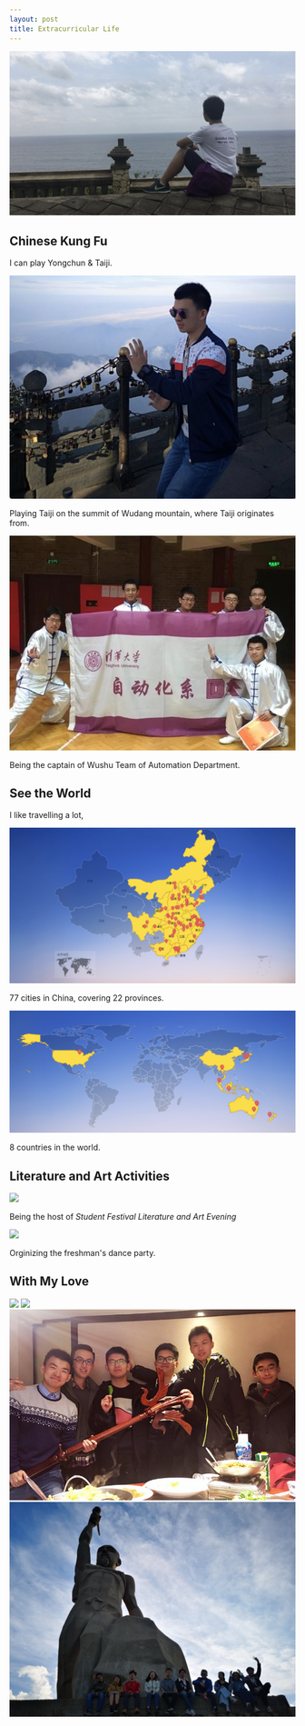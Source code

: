 ```yaml
---
layout: post
title: Extracurricular Life
---
```

<img src="/images/fulls/brilliant.jpg" class="fit image"> 

## Chinese Kung Fu

I can play Yongchun & Taiji.

<img src="/images/fulls/taiji1.jpg" class="fit image"> 

Playing Taiji on the summit of Wudang mountain, where Taiji originates from.

<img src="/images/fulls/taiji2.jpeg" class="fit image"> 

Being the captain of Wushu Team of Automation Department.

## See the World

I like travelling a lot,

<img src="/images/fulls/china.jpg" class="fit image"> 

77 cities in China, covering 22 provinces.

<img src="/images/fulls/world.jpg" class="fit image"> 

8 countries in the world.

## Literature and Art Activities

<img src="/images/fulls/host.jpg" class="fit image"> 

Being the host of *Student Festival Literature and Art Evening*

<img src="/images/fulls/dance.jpg" class="fit image"> 

Orginizing the freshman's dance party.

## With My Love

<img src="/images/fulls/love3.jpg" class="fit image"> 

<img src="/images/fulls/love.jpg" class="fit image"> 

<img src="/images/fulls/love4.png" class="fit image"> 

<img src="/images/fulls/love5.png" class="fit image"> 